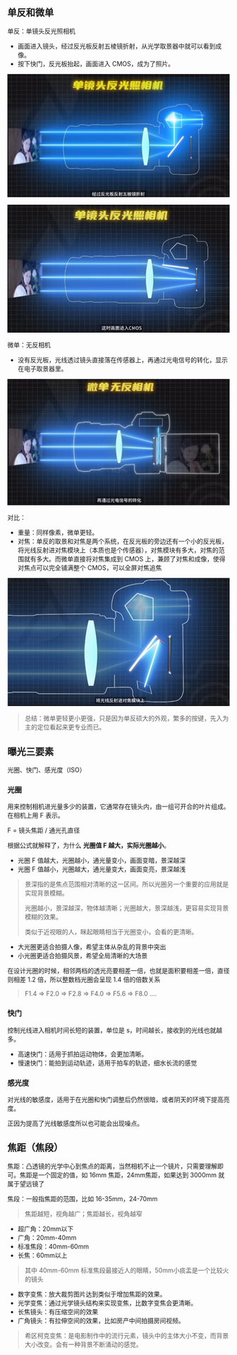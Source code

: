 ## 单反和微单

单反：单镜头反光照相机

- 画面进入镜头，经过反光板反射五棱镜折射，从光学取景器中就可以看到成像。
- 按下快门，反光板抬起，画面进入 CMOS，成为了照片。

![](./imgs/camera/danfan1.jpg)

![](./imgs/camera/danfan2.png)

微单：无反相机

- 没有反光板，光线透过镜头直接落在传感器上，再通过光电信号的转化，显示在电子取景器里。

![](./imgs/camera/weidan1.png)

对比：

- 重量：同样像素，微单更轻。
- 对焦：单反的取景和对焦是两个系统，在反光板的旁边还有一个小的反光板，将光线反射进对焦模块上（本质也是个传感器），对焦模块有多大，对焦的范围就有多大。而微单直接将对焦集成到 CMOS 上，兼顾了对焦和成像，使得对焦点可以完全铺满整个 CMOS，可以全屏对焦追焦

![](./imgs/camera/danfan3.png)

> 总结：微单更轻更小更强，只是因为单反硕大的外观，繁多的按键，先入为主的定位看起来更专业而已。

## 曝光三要素

光圈、快门、感光度（ISO）

### 光圈

用来控制相机进光量多少的装置，它通常存在镜头内，由一组可开合的叶片组成。在相机上用 F 表示。

F = 镜头焦距 / 通光孔直径

根据公式就解释了，为什么 **光圈值 F 越大，实际光圈越小**。

* 光圈 F 值越大，光圈越小，通光量变小，画面变暗，景深越深
* 光圈 F 值越小，光圈越大，通光量变大，画面变亮，景深越浅

> 景深指的是焦点范围相对清晰的这一区间。所以光圈另一个重要的应用就是实现背景模糊。
>
> 光圈越小，景深越深，物体越清晰；光圈越大，景深越浅，更容易实现背景模糊的效果。
>
> 类似于近视眼的人，眯起眼睛相当于光圈变小，会看的更清晰。

* 大光圈更适合拍摄人像，希望主体从杂乱的背景中突出
* 小光圈更适合拍摄风景，希望全局清晰的大场景

在设计光圈的时候，相邻两档的透光亮要相差一倍，也就是面积要相差一倍，直径则相差 1.2 倍，所以整数档光圈会呈现 1.4 倍的倍数关系

> F1.4 => F2.0 => F2.8 => F4.0 => F5.6 => F8.0 ....

### 快门

控制光线进入相机时间长短的装置，单位是 s，时间越长，接收到的光线也就越多。

* 高速快门：适用于抓拍运动物体，会更加清晰。
* 慢速快门：能拍到运动轨迹，适用于拍车的轨迹，细水长流的感觉

### 感光度

对光线的敏感度，适用于在光圈和快门调整后仍然很暗，或者阴天的环境下提高亮度。

正因为提高了光线敏感度所以也可能会出现噪点。

## 焦距（焦段）

焦距：凸透镜的光学中心到焦点的距离，当然相机不止一个镜片，只需要理解即可。焦距是一个固定的值，如 16mm 焦距，24mm焦距，如果达到 3000mm 就属于望远镜了

焦段：一般指焦距的范围，比如 16-35mm，24-70mm

> 焦距越短，视角越广；焦距越长，视角越窄

* 超广角：20mm以下
* 广角：20mm-40mm
* 标准焦段：40mm-60mm
* 长焦：60mm以上

> 其中 40mm-60mm 标准焦段最接近人的眼睛，50mm小痰盂是一个比较火的镜头

* 数字变焦：放大裁剪图片达到类似于增加焦距的效果。
* 光学变焦：通过光学镜头结构来实现变焦，比数字变焦会更清晰。
* 长焦镜头：有压缩空间的效果
* 广角镜头：有拉伸空间的效果，比如房产中间拍摄房间视频。

> 希区柯克变焦：是电影制作中的流行元素，镜头中的主体大小不变，而背景大小改变。会有一种背景不断涌动的感觉。